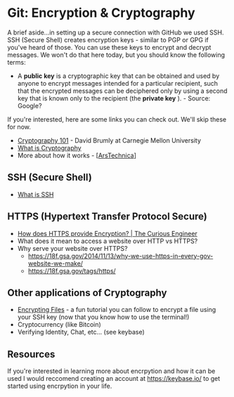 # Git: Encryption & Cryptography

A brief aside...in setting up a secure connection with GitHub we used SSH. SSH (Secure Shell) creates encryption keys - similar to PGP or GPG if you've heard of those. You can use these keys to encrypt and decrypt messages. We won't do that here today, but you should know the following terms:

* A **public key** is a cryptographic key that can be obtained and used by anyone to encrypt messages intended for a particular recipient, such that the encrypted messages can be deciphered only by using a second key that is known only to the recipient (the **private key** ). - Source: Google?

If you're interested, here are some links you can check out. We'll skip these for now.

* [Cryptography 101](https://www.youtube.com/watch?v=fNC3jCCGJ0o) - David Brumly at Carnegie Mellon University
* [What is Cryptography](https://www.youtube.com/watch?v=68Pqir_moqA)
* More about how it works - [[ArsTechnica](https://arstechnica.com/information-technology/2013/02/lock-robster-keeping-the-bad-guys-out-with-asymmetric-encryption/)]

## SSH (Secure Shell)

* [What is SSH](https://www.youtube.com/watch?v=zlv9dI-9g1U)

## HTTPS (Hypertext Transfer Protocol       Secure)
* [How does HTTPS provide Encryption? | The Curious Engineer](https://www.youtube.com/watch?v=w0QbnxKRD0w)
* What does it mean to access a website over HTTP vs HTTPS?
* Why serve your website over HTTPS?
	* https://18f.gsa.gov/2014/11/13/why-we-use-https-in-every-gov-website-we-make/
	* https://18f.gsa.gov/tags/https/

## Other applications of Cryptography

* [Encrypting Files](https://bjornjohansen.no/encrypt-file-using-ssh-key) - a fun tutorial you can follow to encrypt a file using your SSH key (now that you know how to use the terminal!) 
* Cryptocurrency (like Bitcoin)
* Verifying Identity, Chat, etc... (see keybase)

## Resources

If you're interested in learning more about encrpytion and how it can be used I would reccomend creating an account at https://keybase.io/ to get started using encrpytion in your life.